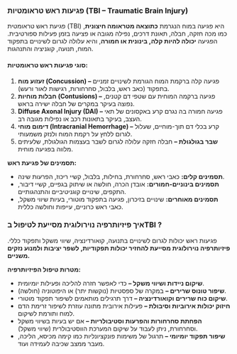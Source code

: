 ### פגיעות ראש טראומטיות (TBI – Traumatic Brain Injury)

פגיעת ראש טראומטית (TBI) היא פגיעה במוח הנגרמת **כתוצאה מטראומה חיצונית**, כמו מכה חזקה, חבלה, תאונת דרכים, נפילה מגובה או פציעה בזמן פעילות ספורטיבית.
הפגיעה **יכולה להיות קלה, בינונית או חמורה**, והיא עלולה לגרום לשינויים בתפקוד המוח, תנועה, קוגניציה והתנהגות.

#### סוגי פגיעות ראש טראומטיות:

1. **זעזוע מוח (Concussion) –** פגיעה קלה ברקמת המוח הגורמת לשינויים זמניים בתפקוד (כאב ראש, בלבול, סחרחורות, רגישות לאור ורעש).
2. **חבלות מוחיות (Contusions) –** פגיעה ברקמה המוחית עם שטפי דם קטנים, נפוצה בעיקר במקרים של חבלה ישירה בראש.
3. **Diffuse Axonal Injury (DAI) –** פגיעה חמורה בה נגרם קרע באקסונים של תאי העצב, בעיקר בתאונות רכב או נפילות מגובה רב.
4. **דימום מוחי (Intracranial Hemorrhage) –** קרע בכלי דם תוך-מוחיים, שעלול לגרום ללחץ על רקמת המוח ולנזק משמעותי.
5. **שבר בגולגולת –** חבלה חזקה עלולה לגרום לשבר בעצמות הגולגולת, שלעיתים מלווה בפגיעה מוחית.

**תסמינים של פגיעת ראש:**

- **תסמינים קלים:** כאבי ראש, סחרחורת, בחילות, בלבול, קשיי ריכוז, הפרעות שינה.
- **תסמינים בינוניים-חמורים:** אובדן הכרה, חולשה או שיתוק בגפיים, קשיי דיבור, התקפים, שינויים קוגניטיביים והתנהגותיים.
- **תסמינים מאוחרים:** שינויים בזיכרון, פגיעה בתפקוד מוטורי, בעיות שיווי משקל, כאבי ראש כרוניים, עייפות וחולשה כללית.

### איך פיזיותרפיה נוירולוגית מסייעת לטיפול בTBI ?

פגיעות ראש יכולות לגרום לשינויים בתנועה, קואורדינציה, שיווי משקל ותפקוד כללי. **פיזיותרפיה נוירולוגית מסייעת להחזיר יכולות תפקודיות, לשפר יציבות ולמנוע נזקים משניים.**

**מטרות טיפול הפיזיותרפיה:**

- **שיקום ניידות ושיווי משקל –** כדי לאפשר חזרה להליכה ופעילות יומיומית.
- **שיפור טונוס שרירים –** במקרה של ספסטיות (נוקשות יתר) או היפוטוניה (חולשה).
- **שיקום כוח שרירים וקואורדינציה –** דרך תרגילים מותאמים לשיפור תפקוד מוטורי.
- **חיזוק יכולות אירוביות וסיבולת –** פעילות אירובית מתונה עוזרת לשיפור זרימת הדם למוח ותורמת לשיקום.
- **הפחתת סחרחורות והפרעות וסטיבולריות –** אם יש בעיות בשיווי משקל וסחרחורת, ניתן לעבוד על שיקום המערכת הווסטיבולרית (שיווי משקל).
- **שיפור תפקוד יומיומי –** תרגול של משימות פונקציונליות כמו קימה מכיסא, הליכה, מעבר ממצב שכיבה לעמידה ועוד.
